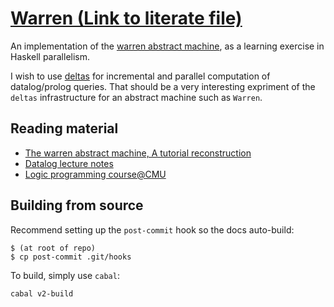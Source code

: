 [Warren (Link to literate file)](https://bollu.github.io/warren/)
=========================================

An implementation of the 
[warren abstract machine](http://wambook.sourceforge.net/wambook.pdf),
as a learning exercise in Haskell parallelism.

I wish to use [deltas](http://github.com/bollu/paper-deltas) for 
incremental and parallel computation of datalog/prolog queries. That should
be a very interesting expriment of the `deltas` infrastructure for an
abstract machine such as `Warren`.

## Reading material
- [The warren abstract machine, A tutorial reconstruction](http://wambook.sourceforge.net/wambook.pdf)
- [Datalog lecture notes](https://www.cs.cmu.edu/~fp/courses/lp/lectures/26-datalog.pdf)
- [Logic programming course@CMU](https://www.cs.cmu.edu/~fp/courses/lp/)
## Building from source

Recommend setting up the `post-commit` hook so the docs auto-build:

```
$ (at root of repo)
$ cp post-commit .git/hooks
```

To build, simply use `cabal`:
```
cabal v2-build
```
